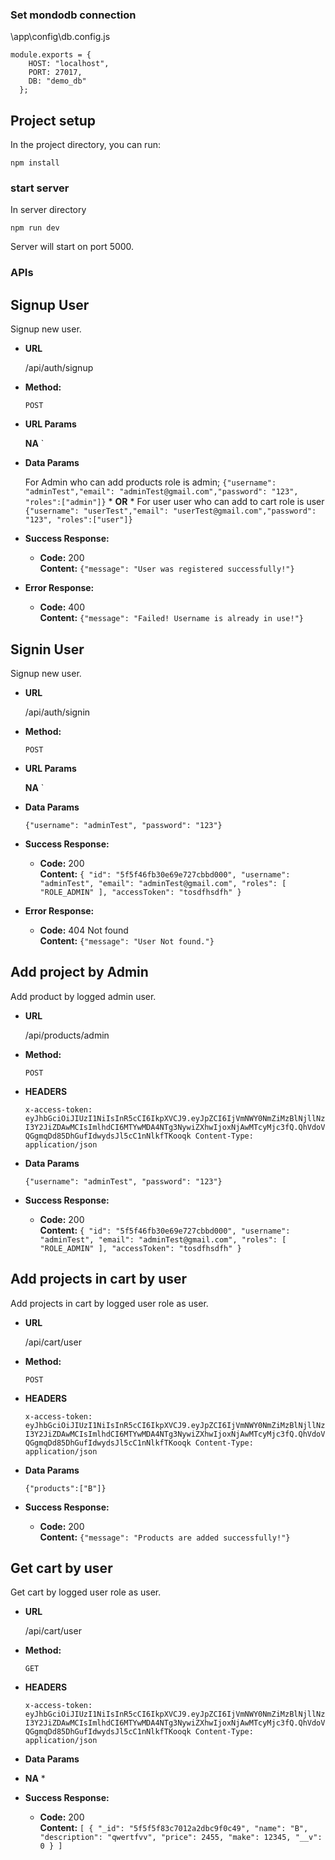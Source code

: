 ### Set mondodb connection

\app\config\db.config.js
```
module.exports = {
    HOST: "localhost",
    PORT: 27017,
    DB: "demo_db"
  };
```

## Project setup

In the project directory, you can run:

```
npm install
```


### start server 
In server directory

```
npm run dev
```
Server will start on port 5000.

### APIs
**Signup User**
----
  Signup new user.

* **URL**

  /api/auth/signup

* **Method:**

  `POST`
  
*  **URL Params**

   **NA**
 `

* **Data Params**

	For Admin who can add products role is admin;
  `{"username": "adminTest","email": "adminTest@gmail.com","password": "123", "roles":["admin"]}`
		* **OR** *
	For user user who can add to cart role is user
  `{"username": "userTest","email": "userTest@gmail.com","password": "123", "roles":["user"]}`
  

* **Success Response:**

  * **Code:** 200 <br />
    **Content:** `{"message": "User was registered successfully!"}`
 
* **Error Response:**

  * **Code:** 400 <br />
    **Content:** `{"message": "Failed! Username is already in use!"}`

**Signin User**
----
  Signup new user.

* **URL**

  /api/auth/signin

* **Method:**

  `POST`
  
*  **URL Params**

   **NA**
 `

* **Data Params**

  `{"username": "adminTest", "password": "123"}`  

* **Success Response:**

  * **Code:** 200 <br />
    **Content:** `{
    "id": "5f5f46fb30e69e727cbbd000",
    "username": "adminTest",
    "email": "adminTest@gmail.com",
    "roles": [
        "ROLE_ADMIN"
    ],
    "accessToken": "tosdfhsdfh"
}`
 
* **Error Response:**

  * **Code:** 404 Not found <br />
    **Content:** `{"message": "User Not found."}`

**Add project by Admin**
----
  Add product by logged admin user.

* **URL**

  /api/products/admin

* **Method:**

  `POST`
  
*  **HEADERS**

   `x-access-token: eyJhbGciOiJIUzI1NiIsInR5cCI6IkpXVCJ9.eyJpZCI6IjVmNWY0NmZiMzBlNjllNzI3Y2JiZDAwMCIsImlhdCI6MTYwMDA4NTg3NywiZXhwIjoxNjAwMTcyMjc3fQ.QhVdoVQGgmqDd85DhGufIdwydsJl5cC1nNlkfTKooqk Content-Type: application/json`

* **Data Params**

  `{"username": "adminTest", "password": "123"}`  

* **Success Response:**

  * **Code:** 200 <br />
    **Content:** `{
    "id": "5f5f46fb30e69e727cbbd000",
    "username": "adminTest",
    "email": "adminTest@gmail.com",
    "roles": [
        "ROLE_ADMIN"
    ],
    "accessToken": "tosdfhsdfh"
}`

**Add projects in cart by user**
----
  Add projects in cart by logged user role as user.

* **URL**

  /api/cart/user

* **Method:**

  `POST`
  
*  **HEADERS**

   `x-access-token: eyJhbGciOiJIUzI1NiIsInR5cCI6IkpXVCJ9.eyJpZCI6IjVmNWY0NmZiMzBlNjllNzI3Y2JiZDAwMCIsImlhdCI6MTYwMDA4NTg3NywiZXhwIjoxNjAwMTcyMjc3fQ.QhVdoVQGgmqDd85DhGufIdwydsJl5cC1nNlkfTKooqk Content-Type: application/json`

* **Data Params**

  `{"products":["B"]}`  

* **Success Response:**

  * **Code:** 200 <br />
    **Content:** `{"message": "Products are added successfully!"}`
 
**Get cart by user**
----
  Get cart by logged user role as user.

* **URL**

  /api/cart/user

* **Method:**

  `GET`
  
*  **HEADERS**

   `x-access-token: eyJhbGciOiJIUzI1NiIsInR5cCI6IkpXVCJ9.eyJpZCI6IjVmNWY0NmZiMzBlNjllNzI3Y2JiZDAwMCIsImlhdCI6MTYwMDA4NTg3NywiZXhwIjoxNjAwMTcyMjc3fQ.QhVdoVQGgmqDd85DhGufIdwydsJl5cC1nNlkfTKooqk Content-Type: application/json`

* **Data Params**

 * **NA** *  

* **Success Response:**

  * **Code:** 200 <br />
    **Content:** `[
    {
        "_id": "5f5f5f83c7012a2dbc9f0c49",
        "name": "B",
        "description": "qwertfvv",
        "price": 2455,
        "make": 12345,
        "__v": 0
    }
]`
 


